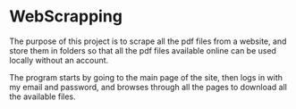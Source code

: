 # WebScrapping

The purpose of this project is to scrape all the pdf files from a website, and store them in folders so that all the pdf files available online can be used locally without an account.

The program starts by going to the main page of the site, then logs in with my email and password, and browses through all the pages to download all the available files.
